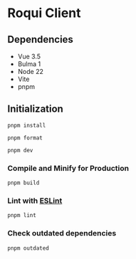 # Roqui Client

## Dependencies
- Vue 3.5
- Bulma 1
- Node 22
- Vite
- pnpm

## Initialization
```
pnpm install
```
```
pnpm format
```
```
pnpm dev
```
### Compile and Minify for Production

```
pnpm build
```
### Lint with [ESLint](https://eslint.org/)

```
pnpm lint
```

### Check outdated dependencies

```
pnpm outdated
```
